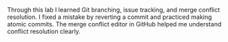 Through this lab I learned Git branching, issue tracking, and merge conflict resolution.
I fixed a mistake by reverting a commit and practiced making atomic commits.
The merge conflict editor in GitHub helped me understand conflict resolution clearly.

